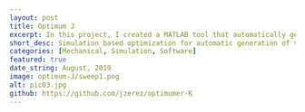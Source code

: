 ```yaml
---
layout: post
title: Optimum J
excerpt: In this project, I created a MATLAB tool that automatically generates suspension designs that best embody specified characteristics while conforming to imposed packaging constraints. It implements a forward kinematic simulation of a suspension system to calculate the motion profile and associated characteristics of a suspension design, and uses that to slowly optimize the suspension to match specified characteristics. It was used to design the suspension system in the 2019-2020 Olin Electric Motorsports Vehicle (FSAE).
short_desc: Simulation based optimization for automatic generation of vehicle suspension geometry
categories: [Mechanical, Simulation, Software]
featured: true
date_string: August, 2019
image: optimum-J/sweep1.png
alt: pic03.jpg
github: https://github.com/jzerez/optimumer-K
---
```

